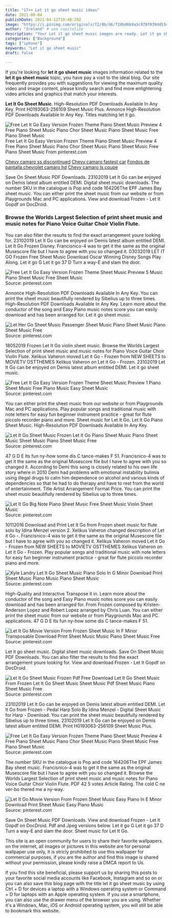 ```yaml
---
title: "17++ Let it go sheet music ideas"
date: 2021-06-04
publishDate: 2021-04-12T10:48:29Z
image: "https://i.pinimg.com/originals/f2/8b/d6/f28bd6b9a3c978f039dd53e84325e60d.gif"
author: "Ireland" # use capitalize
description: "Your Let it go sheet music images are ready. Let it go sheet music are a topic that is being searched for and liked by netizens now. You can Find and Download the Let it go sheet music files here. Find and Download all royalty-free photos."
categories: ["Background"]
tags: ["iphone"]
keywords: "Let it go sheet music"
draft: false

---
```


If you're looking for **let it go sheet music** images information related to the **let it go sheet music** topic, you have pay a visit to the ideal  blog.  Our site frequently  provides you with  suggestions  for viewing  the maximum  quality video and image  content, please kindly search and find more enlightening video articles and graphics  that match your interests.

**Let It Go Sheet Music**. High-Resolution PDF Downloads Available In Any Key. Print H0193063-256109 Sheet Music Plus. Annonce High-Resolution PDF Downloads Available In Any Key. Titles matching let it go.

![Free Let It Go Easy Version Frozen Theme Piano Sheet Music Preview 4 Free Piano Sheet Music Piano Chor Sheet Music Piano Sheet Music Free Piano Sheet Music](https://i.pinimg.com/originals/f4/f5/0e/f4f50e6235f32badf182b27b2145d8b5.png "Free Let It Go Easy Version Frozen Theme Piano Sheet Music Preview 4 Free Piano Sheet Music Piano Chor Sheet Music Piano Sheet Music Free Piano Sheet Music")
Free Let It Go Easy Version Frozen Theme Piano Sheet Music Preview 4 Free Piano Sheet Music Piano Chor Sheet Music Piano Sheet Music Free Piano Sheet Music From pinterest.com

[Chevy camaro ss discontinued](/chevy-camaro-ss-discontinued/)
[Chevy camaro fastest car](/chevy-camaro-fastest-car/)
[Fondos de pantalla chevrolet camaro hd](/fondos-de-pantalla-chevrolet-camaro-hd/)
[Chevy camaro ls coupe](/chevy-camaro-ls-coupe/)

Save On Sheet Music PDF Downloads. 23102019 Let It Go can be enjoyed on Demis latest album entitled DEMI. Digital sheet music downloads. The number SKU in the catalogue is Pop and code 164206The EPF James Bay sheet music. You can either print the sheet music from our website or from Playgrounds Mac and PC applications. View and download Frozen - Let It Gopdf on DocDroid.

### Browse the Worlds Largest Selection of print sheet music and music notes for Piano Voice Guitar Choir Violin Flute.

You can also filter the results to find the exact arrangement youre looking for. 23102019 Let It Go can be enjoyed on Demis latest album entitled DEMI. Let It Go Frozen Disney. Francisnico-4 was to get it the same as the original Musescore file but I have to agree with you so changed it. 03032019 LET IT GO Frozen Free Sheet Music Download Oscar Winning Disney Songs Play Along. Let it go G Let it go 37 D Turn a way-E and slam the door.


![Free Let It Go Easy Version Frozen Theme Sheet Music Preview 5 Music Piano Sheet Music Free Sheet Music](https://i.pinimg.com/originals/80/4c/6e/804c6ebcab5a44a21050f97fdddd2cfc.png "Free Let It Go Easy Version Frozen Theme Sheet Music Preview 5 Music Piano Sheet Music Free Sheet Music")
Source: pinterest.com

Annonce High-Resolution PDF Downloads Available In Any Key. You can print the sheet music beautifully rendered by Sibelius up to three times. High-Resolution PDF Downloads Available In Any Key. Learn more about the conductor of the song and Easy Piano music notes score you can easily download and has been arranged for. Let it go sheet music.

![Let Her Go Sheet Music Passenger Sheet Music Piano Sheet Music Piano Sheet Music Free](https://i.pinimg.com/originals/2b/5e/7a/2b5e7a4da51604c0f4c9fe4ae2e0b52a.jpg "Let Her Go Sheet Music Passenger Sheet Music Piano Sheet Music Piano Sheet Music Free")
Source: pinterest.com

18052019 Frozen Let It Go violin sheet music. Browse the Worlds Largest Selection of print sheet music and music notes for Piano Voice Guitar Choir Violin Flute. Xelikus Vaheron moved Let it Go - Frozen from NEW SHEETS to MOVIETV OSTTHEMES Xelikus Vaheron on Let it Go - Frozen. 23102019 Let It Go can be enjoyed on Demis latest album entitled DEMI. Let it go sheet music.

![Free Let It Go Easy Version Frozen Theme Sheet Music Preview 1 Piano Sheet Music Free Piano Music Easy Sheet Music](https://i.pinimg.com/originals/10/02/2e/10022e56a75cd7633a3f619424bd4127.png "Free Let It Go Easy Version Frozen Theme Sheet Music Preview 1 Piano Sheet Music Free Piano Music Easy Sheet Music")
Source: pinterest.com

You can either print the sheet music from our website or from Playgrounds Mac and PC applications. Play popular songs and traditional music with note letters for easy fun beginner instrument practice - great for flute piccolo recorder piano and more. Sheet music for Let It Go. Let It Go Piano Sheet Music. High-Resolution PDF Downloads Available In Any Key.

![Let It Go Sheet Music Frozen Let It Go Piano Sheet Music Piano Sheet Music Sheet Music Piano Sheet Music Free](https://i.pinimg.com/originals/cb/24/52/cb245221e69794e19e4acdb89329f1be.jpg "Let It Go Sheet Music Frozen Let It Go Piano Sheet Music Piano Sheet Music Sheet Music Piano Sheet Music Free")
Source: pinterest.com

47 G D E Its fun ny-how some dis C tance-makes F 51. Francisnico-4 was to get it the same as the original Musescore file but I have to agree with you so changed it. According to Demi this song is closely related to his own life story where in 2010 Demi had problems with emotional instability bulimia using illegal drugs to calm him dependence on alcohol and various kinds of dependencies so that he had to do therapy and have to rest from the world of entertainment. Title Artist Arrangement Format Price. You can print the sheet music beautifully rendered by Sibelius up to three times.

![Let It Go Big Note Piano Sheet Music Free Sheet Music Violin Sheet Music](https://i.pinimg.com/originals/98/40/fb/9840fb7b787be748fa7492cedf0b9426.png "Let It Go Big Note Piano Sheet Music Free Sheet Music Violin Sheet Music")
Source: pinterest.com

10112016 Download and Print Let It Go from Frozen sheet music for flute solo by Idina Menzel version 2. Xelikus Vaheron changed description of Let it Go -. Francisnico-4 was to get it the same as the original Musescore file but I have to agree with you so changed it. Xelikus Vaheron moved Let it Go - Frozen from NEW SHEETS to MOVIETV OSTTHEMES Xelikus Vaheron on Let it Go - Frozen. Play popular songs and traditional music with note letters for easy fun beginner instrument practice - great for flute piccolo recorder piano and more.

![Kyle Landry Let It Go Sheet Music Piano Solo In G Minor Download Print Sheet Music Piano Music Piano Sheet Music](https://i.pinimg.com/originals/02/bf/05/02bf0536eb830700a456ca0ebb54ddfd.gif "Kyle Landry Let It Go Sheet Music Piano Solo In G Minor Download Print Sheet Music Piano Music Piano Sheet Music")
Source: pinterest.com

High-Quality and Interactive Transpose it in. Learn more about the conductor of the song and Easy Piano music notes score you can easily download and has been arranged for. From Frozen composed by Kristen-Anderson Lopez and Robert Lopez arranged by Chris Luan. You can either print the sheet music from our website or from Playgrounds Mac and PC applications. 47 G D E Its fun ny-how some dis C tance-makes F 51.

![Let It Go Movie Version From Frozen Sheet Music In F Minor Transposable Download Print Sheet Music Music Piano Sheet Music Free](https://i.pinimg.com/originals/64/36/d7/6436d747c33c774c393ddc8e3a827643.gif "Let It Go Movie Version From Frozen Sheet Music In F Minor Transposable Download Print Sheet Music Music Piano Sheet Music Free")
Source: pinterest.com

Let it go sheet music. Digital sheet music downloads. Save On Sheet Music PDF Downloads. You can also filter the results to find the exact arrangement youre looking for. View and download Frozen - Let It Gopdf on DocDroid.

![Let It Go Sheet Music Frozen Pdf Free Download Let It Go Sheet Music From Frozen Let It Go Sheet Music Sheet Music Pdf Sheet Music Piano Sheet Music Free](https://i.pinimg.com/originals/25/c5/9e/25c59ea04350395a6fe5634dbb11bfc1.jpg "Let It Go Sheet Music Frozen Pdf Free Download Let It Go Sheet Music From Frozen Let It Go Sheet Music Sheet Music Pdf Sheet Music Piano Sheet Music Free")
Source: pinterest.com

23102019 Let It Go can be enjoyed on Demis latest album entitled DEMI. Let It Go from Frozen - Pedal Harp Solo By Idina Menzel - Digital Sheet Music for Harp - Download. You can print the sheet music beautifully rendered by Sibelius up to three times. 23102019 Let It Go can be enjoyed on Demis latest album entitled DEMI. Print H0193063-256109 Sheet Music Plus.

![Free Let It Go Easy Version Frozen Theme Piano Sheet Music Preview 4 Free Piano Sheet Music Piano Chor Sheet Music Piano Sheet Music Free Piano Sheet Music](https://i.pinimg.com/originals/f4/f5/0e/f4f50e6235f32badf182b27b2145d8b5.png "Free Let It Go Easy Version Frozen Theme Piano Sheet Music Preview 4 Free Piano Sheet Music Piano Chor Sheet Music Piano Sheet Music Free Piano Sheet Music")
Source: pinterest.com

The number SKU in the catalogue is Pop and code 164206The EPF James Bay sheet music. Francisnico-4 was to get it the same as the original Musescore file but I have to agree with you so changed it. Browse the Worlds Largest Selection of print sheet music and music notes for Piano Voice Guitar Choir Violin Flute. PDF 42 5 votes Article Rating. The cold C ne ver-bo thered me a ny-way.

![Let It Go Movie Version From Frozen Sheet Music Easy Piano In E Minor Download Print Sheet Music Easy Piano Music](https://i.pinimg.com/originals/f2/8b/d6/f28bd6b9a3c978f039dd53e84325e60d.gif "Let It Go Movie Version From Frozen Sheet Music Easy Piano In E Minor Download Print Sheet Music Easy Piano Music")
Source: pinterest.com

Save On Sheet Music PDF Downloads. View and download Frozen - Let It Gopdf on DocDroid. Pdf and Jpeg versions below. Let it go G Let it go 37 D Turn a way-E and slam the door. Sheet music for Let It Go.

This site is an open community for users to share their favorite wallpapers on the internet, all images or pictures in this website are for personal wallpaper use only, it is stricly prohibited to use this wallpaper for commercial purposes, if you are the author and find this image is shared without your permission, please kindly raise a DMCA report to Us.

If you find this site beneficial, please support us by sharing this posts to your favorite social media accounts like Facebook, Instagram and so on or you can also save this blog page with the title let it go sheet music by using Ctrl + D for devices a laptop with a Windows operating system or Command + D for laptops with an Apple operating system. If you use a smartphone, you can also use the drawer menu of the browser you are using. Whether it's a Windows, Mac, iOS or Android operating system, you will still be able to bookmark this website.
